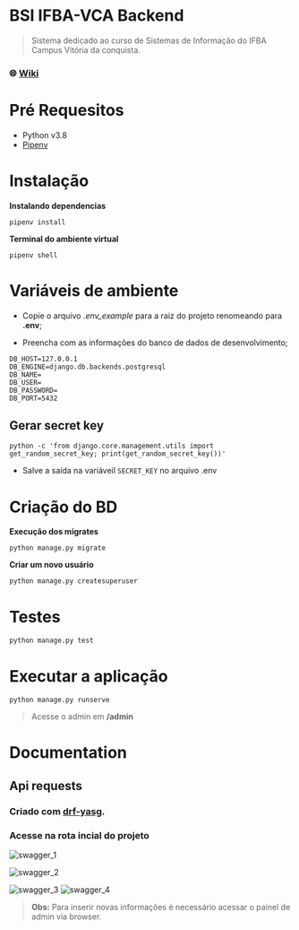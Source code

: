 # BSI IFBA-VCA Backend

> Sistema dedicado ao curso de Sistemas de Informação do IFBA Campus Vitória da conquista.

### :globe_with_meridians: [Wiki](https://github.com/flaviofilipe/bsi-ifba-backend/wiki)

# Pré Requesitos

-   Python v3.8
-   [Pipenv](https://pypi.org/project/pipenv/)

# Instalação

**Instalando dependencias**
```
pipenv install
```

**Terminal do ambiente virtual**
```
pipenv shell
```

# Variáveis de ambiente

-   Copie o arquivo _.env_example_ para a raiz do projeto renomeando para **.env**;

-   Preencha com as informações do banco de dados de desenvolvimento;

```
DB_HOST=127.0.0.1
DB_ENGINE=django.db.backends.postgresql
DB_NAME=
DB_USER=
DB_PASSWORD=
DB_PORT=5432
```

## Gerar secret key

    python -c 'from django.core.management.utils import get_random_secret_key; print(get_random_secret_key())'

-   Salve a saída na variáveil `SECRET_KEY` no arquivo .env

# Criação do BD

**Execução dos migrates**

    python manage.py migrate

**Criar um novo usuário**

    python manage.py createsuperuser

# Testes

    python manage.py test

# Executar a aplicação

    python manage.py runserve

> Acesse o admin em **/admin**

# Documentation

## Api requests

### Criado com [drf-yasg](https://drf-yasg.readthedocs.io/en/stable/).

### Acesse na rota incial do projeto

![swagger_1](https://github.com/flaviofilipe/bsi-ifba-backend/blob/master/docs/images/swagger_1.png?raw=true)

![swagger_2](https://github.com/flaviofilipe/bsi-ifba-backend/blob/master/docs/images/swagger_2.png?raw=true)

![swagger_3](https://github.com/flaviofilipe/bsi-ifba-backend/blob/master/docs/images/swagger_3.png?raw=true)
![swagger_4](https://github.com/flaviofilipe/bsi-ifba-backend/blob/master/docs/images/swagger_4.png?raw=true)

> **Obs:** Para inserir novas informações é necessário acessar o painel de admin via browser.
